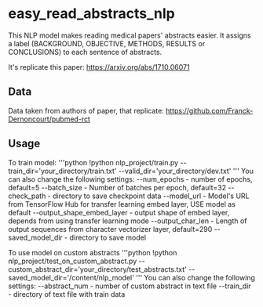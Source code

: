 # easy_read_abstracts_nlp
This NLP model makes reading medical papers' abstracts easier. It assigns a label (BACKGROUND, OBJECTIVE, METHODS, RESULTS or CONCLUSIONS) to each sentence of abstracts.  

It's replicate this paper: https://arxiv.org/abs/1710.06071

## Data
Data taken from authors of paper, that replicate: https://github.com/Franck-Dernoncourt/pubmed-rct

## Usage

To train model:
'''python
!python nlp_project/train.py --train_dir='your_directory/train.txt' --valid_dir='your_directory/dev.txt'
'''
You can also change the following settings:
--num_epochs - number of epochs, default=5
--batch_size - Number of batches per epoch, default=32
--check_path - directory to save checkpoint data
--model_url - Model's URL from TensorFlow Hub for transfer learning embed layer, USE model as default
--output_shape_embed_layer - output shape of embed layer, depends from using transfer learning mode
--output_char_len - Length of output sequences from character vectorizer layer, default=290
--saved_model_dir - directory to save model


To use model on custom abstracts 
'''python
!python nlp_project/test_on_custom_abstract.py --custom_abstract_dir='your_directory/test_abstracts.txt' --saved_model_dir='/content/nlp_model'
'''
You can also change the following settings:
--abstract_num - number of custom abstract in text file
--train_dir - directory of text file with train data
